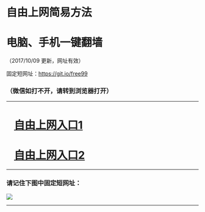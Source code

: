﻿# 自由上网简易方法

# 电脑、手机一键翻墙

（2017/10/09 更新，网址有效）

固定短网址：https://git.io/free99

### （微信如打不开，请转到浏览器打开）


***





# &nbsp;&nbsp; <a href="http://ft598218414.fwq-tz-1001.info/fwqtz01.html?t=100900132108 " target="_blank">自由上网入口1</a>
# &nbsp;&nbsp; <a href="http://ft1924214366.fwq-tz-1002.info/fwqtz02.html?t=100900123235 " target="_blank">自由上网入口2</a>
***

### 请记住下图中固定短网址：

<img src="https://s3-us-west-2.amazonaws.com/fwq-1001/yjfq-20170905okok.png" /> 


***

